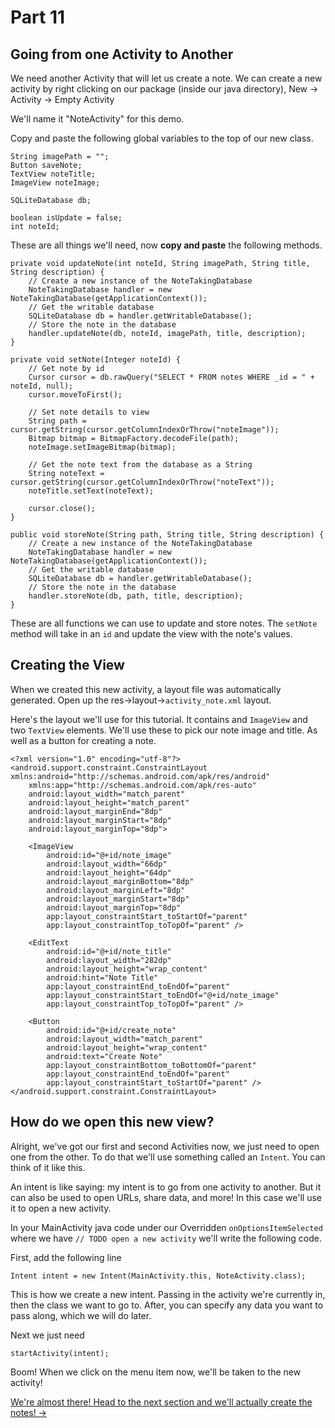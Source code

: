 # Part 11
## Going from one Activity to Another

We need another Activity that will let us create a note. We can create a new activity by right clicking on our package (inside our java directory), New -> Activity -> Empty Activity

We'll name it "NoteActivity" for this demo.

Copy and paste the following global variables to the top of our new class.

```
String imagePath = "";
Button saveNote;
TextView noteTitle;
ImageView noteImage;

SQLiteDatabase db;

boolean isUpdate = false;
int noteId;
```

These are all things we'll need, now **copy and paste** the following methods.

```
private void updateNote(int noteId, String imagePath, String title, String description) {
    // Create a new instance of the NoteTakingDatabase
    NoteTakingDatabase handler = new NoteTakingDatabase(getApplicationContext());
    // Get the writable database
    SQLiteDatabase db = handler.getWritableDatabase();
    // Store the note in the database
    handler.updateNote(db, noteId, imagePath, title, description);
}

private void setNote(Integer noteId) {
    // Get note by id
    Cursor cursor = db.rawQuery("SELECT * FROM notes WHERE _id = " + noteId, null);
    cursor.moveToFirst();

    // Set note details to view
    String path = cursor.getString(cursor.getColumnIndexOrThrow("noteImage"));
    Bitmap bitmap = BitmapFactory.decodeFile(path);
    noteImage.setImageBitmap(bitmap);

    // Get the note text from the database as a String
    String noteText = cursor.getString(cursor.getColumnIndexOrThrow("noteText"));
    noteTitle.setText(noteText);

    cursor.close();
}

public void storeNote(String path, String title, String description) {
    // Create a new instance of the NoteTakingDatabase
    NoteTakingDatabase handler = new NoteTakingDatabase(getApplicationContext());
    // Get the writable database
    SQLiteDatabase db = handler.getWritableDatabase();
    // Store the note in the database
    handler.storeNote(db, path, title, description);
}
```

These are all functions we can use to update and store notes. The `setNote` method will take in an `id` and update the view with the note's values.

## Creating the View
When we created this new activity, a layout file was automatically generated. Open up the res->layout->`activity_note.xml` layout.

Here's the layout we'll use for this tutorial. It contains and `ImageView` and two `TextView` elements. We'll use these to pick our note image and title. As well as a button for creating a note.

```
<?xml version="1.0" encoding="utf-8"?>
<android.support.constraint.ConstraintLayout xmlns:android="http://schemas.android.com/apk/res/android"
    xmlns:app="http://schemas.android.com/apk/res-auto"
    android:layout_width="match_parent"
    android:layout_height="match_parent"
    android:layout_marginEnd="8dp"
    android:layout_marginStart="8dp"
    android:layout_marginTop="8dp">

    <ImageView
        android:id="@+id/note_image"
        android:layout_width="66dp"
        android:layout_height="64dp"
        android:layout_marginBottom="8dp"
        android:layout_marginLeft="8dp"
        android:layout_marginStart="8dp"
        android:layout_marginTop="8dp"
        app:layout_constraintStart_toStartOf="parent"
        app:layout_constraintTop_toTopOf="parent" />

    <EditText
        android:id="@+id/note_title"
        android:layout_width="282dp"
        android:layout_height="wrap_content"
        android:hint="Note Title"
        app:layout_constraintEnd_toEndOf="parent"
        app:layout_constraintStart_toEndOf="@+id/note_image"
        app:layout_constraintTop_toTopOf="parent" />

    <Button
        android:id="@+id/create_note"
        android:layout_width="match_parent"
        android:layout_height="wrap_content"
        android:text="Create Note"
        app:layout_constraintBottom_toBottomOf="parent"
        app:layout_constraintEnd_toEndOf="parent"
        app:layout_constraintStart_toStartOf="parent" />
</android.support.constraint.ConstraintLayout>
```

## How do we open this new view?
Alright, we've got our first and second Activities now, we just need to open one from the other. To do that we'll use something called an `Intent`. You can think of it like this.

An intent is like saying: my intent is to go from one activity to another. But it can also be used to open URLs, share data, and more! In this case we'll use it to open a new activity.

In your MainActivity java code under our Overridden `onOptionsItemSelected` where we have `// TODO open a new activity` we'll write the following code.

First, add the following line

```
Intent intent = new Intent(MainActivity.this, NoteActivity.class);
```
This is how we create a new intent. Passing in the activity we're currently in, then the class we want to go to.
After, you can specify any data you want to pass along, which we will do later.

Next we just need 
```
startActivity(intent);
```

Boom! When we click on the menu item now, we'll be taken to the new activity!

[We're almost there! Head to the next section and we'll actually create the notes! ->](part13.html)